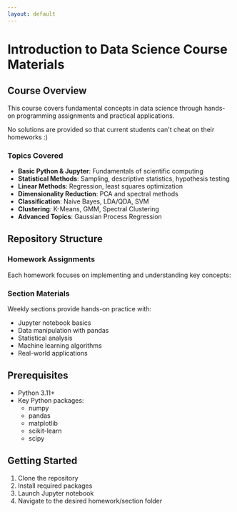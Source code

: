 ```yaml
---
layout: default
---
```


# Introduction to Data Science Course Materials

## Course Overview

This course covers fundamental concepts in data science through hands-on programming assignments and practical applications.

No solutions are provided so that current students can't cheat on their homeworks :)

### Topics Covered

- **Basic Python & Jupyter**: Fundamentals of scientific computing
- **Statistical Methods**: Sampling, descriptive statistics, hypothesis testing
- **Linear Methods**: Regression, least squares optimization
- **Dimensionality Reduction**: PCA and spectral methods
- **Classification**: Naive Bayes, LDA/QDA, SVM
- **Clustering**: K-Means, GMM, Spectral Clustering
- **Advanced Topics**: Gaussian Process Regression

## Repository Structure

### Homework Assignments
Each homework focuses on implementing and understanding key concepts:

### Section Materials
Weekly sections provide hands-on practice with:
- Jupyter notebook basics
- Data manipulation with pandas
- Statistical analysis
- Machine learning algorithms
- Real-world applications

## Prerequisites

- Python 3.11+
- Key Python packages:
  - numpy
  - pandas 
  - matplotlib
  - scikit-learn
  - scipy

## Getting Started

1. Clone the repository
2. Install required packages
3. Launch Jupyter notebook
4. Navigate to the desired homework/section folder


